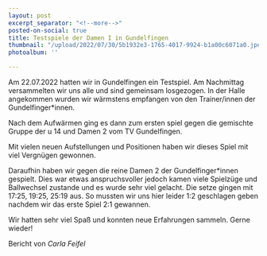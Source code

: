 ```yaml
---
layout: post
excerpt_separator: "<!--more-->"
posted-on-social: true
title: Testspiele der Damen I in Gundelfingen
thumbnail: "/upload/2022/07/30/5b1932e3-1765-4017-9924-b1a00c6071a0.jpeg"
photoalbum: ''

---
```

Am 22.07.2022 hatten wir in Gundelfingen ein Testspiel. Am Nachmittag versammelten wir uns alle und sind gemeinsam losgezogen. In der Halle angekommen wurden wir wärmstens empfangen von den Trainer/innen der Gundelfinger*innen. 

Nach dem Aufwärmen ging es dann zum ersten spiel gegen die gemischte Gruppe der u 14 und Damen 2 vom TV Gundelfingen. 

Mit vielen neuen Aufstellungen und Positionen haben wir dieses Spiel mit viel Vergnügen gewonnen.

Daraufhin haben wir gegen die reine Damen 2 der Gundelfinger*innen gespielt. Dies war etwas anspruchsvoller jedoch kamen viele Spielzüge und Ballwechsel zustande und es wurde sehr viel gelacht. Die setze gingen mit 17:25, 19:25, 25:19 aus. So mussten wir uns hier leider 1:2 geschlagen geben nachdem wir das erste Spiel 2:1 gewannen. 

Wir hatten sehr viel Spaß und konnten neue Erfahrungen sammeln. Gerne wieder!

Bericht von _Carla Feifel_